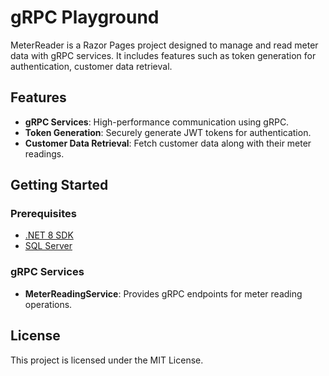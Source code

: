 # gRPC Playground

MeterReader is a Razor Pages project designed to manage and read meter data with gRPC services. It includes features such as token generation for authentication, customer data retrieval.

## Features

- **gRPC Services**: High-performance communication using gRPC.
- **Token Generation**: Securely generate JWT tokens for authentication.
- **Customer Data Retrieval**: Fetch customer data along with their meter readings.

## Getting Started

### Prerequisites

- [.NET 8 SDK](https://dotnet.microsoft.com/download/dotnet/8.0)
- [SQL Server](https://www.microsoft.com/en-us/sql-server/sql-server-downloads)

### gRPC Services

- **MeterReadingService**: Provides gRPC endpoints for meter reading operations.

## License

This project is licensed under the MIT License.
